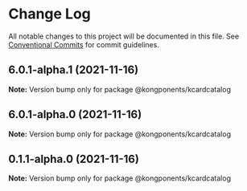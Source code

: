 # Change Log

All notable changes to this project will be documented in this file.
See [Conventional Commits](https://conventionalcommits.org) for commit guidelines.

## 6.0.1-alpha.1 (2021-11-16)

**Note:** Version bump only for package @kongponents/kcardcatalog





## 6.0.1-alpha.0 (2021-11-16)

**Note:** Version bump only for package @kongponents/kcardcatalog





## 0.1.1-alpha.0 (2021-11-16)

**Note:** Version bump only for package @kongponents/kcardcatalog
